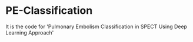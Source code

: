 # PE-Classification
It is the code for 'Pulmonary Embolism Classification in SPECT Using Deep Learning Approach'
